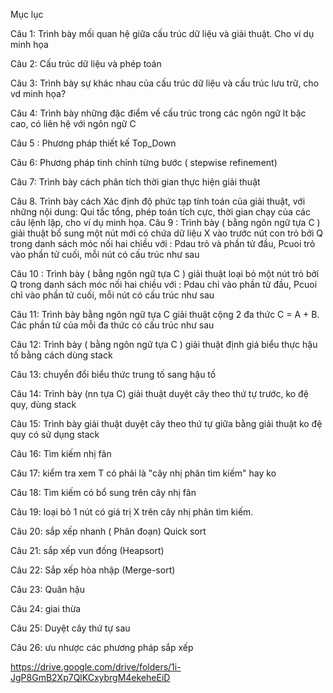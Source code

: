 Mục lục

Câu 1: Trình bày mối quan hệ giữa cấu trúc dữ liệu và giải thuật. Cho ví dụ minh họa

Câu 2: Cấu trúc dữ liệu và phép toán

Câu 3: Trình bày sự khác nhau của cấu trúc dữ liệu và cấu trúc lưu trữ, cho vd minh họa?	

Câu 4: Trình bày những đặc điểm về cấu trúc trong các ngôn ngữ lt bậc cao, có liên hệ với ngôn ngữ C	

Câu 5 : Phương pháp thiết kế Top_Down	

Câu 6: Phương pháp tinh chỉnh từng bước ( stepwise refinement)	

Câu 7: Trình bày cách phân tích thời gian thực hiện giải thuật	

Câu 8. Trình bày cách Xác định độ phức tạp tính toán của giải thuật, với những nội dung: Qui tắc tổng, phép toán tích cực, thời gian chạy của các câu lệnh lặp, cho ví dụ minh họa.
Câu 9 : Trình bày ( bằng ngôn ngữ tựa C ) giải thuật bổ sung một nút mới có chứa dữ liệu X vào trước  nút con trỏ bởi Q trong danh sách móc nối hai chiều với : Pdau trỏ và phần tử đầu, Pcuoi trỏ vào phần tử cuối, mỗi nút có cấu trúc như sau

Câu 10 : Trình bày ( bằng ngôn ngữ tựa C ) giải thuật loại bỏ một nút trỏ bởi Q trong danh sách móc nối hai chiều với : Pdau chỉ vào phần tử đầu, Pcuoi chỉ vào phần tử cuối, mỗi nút có cấu trúc như sau

Câu 11: Trình bày bằng ngôn ngữ tựa C giải thuật cộng 2 đa thức  C = A + B. Các phần tử của mỗi đa thức có cấu trúc như sau	

Câu 12: Trình bày ( bằng ngôn ngữ tựa C ) giải thuật định giá biểu thực hậu tố bằng cách dùng stack

Câu 13: chuyển đổi biểu thức trung tố sang hậu tố	

Câu 14: Trình bày (nn tựa C) giải thuật duyệt cây theo thứ tự trước, ko đệ quy, dùng stack	

Câu 15: Trình bày giải thuật duyệt cây theo thứ tự giữa bằng giải thuật ko đệ quy có sử dụng stack	

Câu 16: Tìm kiếm nhị fân	

Câu 17: kiểm tra xem T có phải là "cây nhị phân tìm kiếm" hay ko	

Câu 18: Tìm kiếm có bổ sung trên cây nhị fân	

Câu 19: loại bỏ 1 nút có giá trị X trên cây nhị phân tìm kiếm.	

Câu 20: sắp xếp nhanh ( Phân đoạn) Quick sort	

Câu 21: sắp xếp vun đống (Heapsort)	

Câu 22: Sắp xếp hòa nhập (Merge-sort)	

Câu 23: Quân hậu	

Câu 24: giai thừa	

Câu 25: Duyệt cây thứ tự sau	

Câu 26: ưu nhược các phương pháp sắp xếp	


https://drive.google.com/drive/folders/1i-JgP8GmB2Xp7QlKCxybrgM4ekeheEiD
